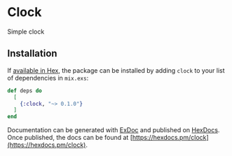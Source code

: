 # Clock

Simple clock

## Installation

If [available in Hex](https://hex.pm/docs/publish), the package can be installed
by adding `clock` to your list of dependencies in `mix.exs`:

```elixir
def deps do
  [
    {:clock, "~> 0.1.0"}
  ]
end
```

Documentation can be generated with [ExDoc](https://github.com/elixir-lang/ex_doc)
and published on [HexDocs](https://hexdocs.pm). Once published, the docs can
be found at [https://hexdocs.pm/clock](https://hexdocs.pm/clock).
